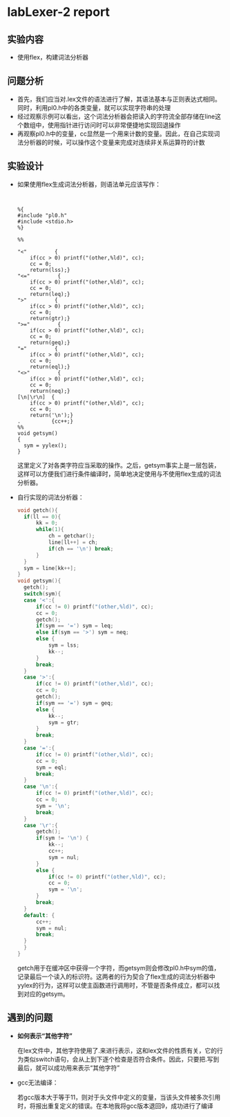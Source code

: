 # labLexer-2 report

## 实验内容

* 使用flex，构建词法分析器

## 问题分析

* 首先，我们应当对.lex文件的语法进行了解，其语法基本与正则表达式相同。同时，利用pl0.h中的各类变量，就可以实现字符串的处理
* 经过观察示例可以看出，这个词法分析器会把读入的字符流全部存储在line这个数组中，使用指针进行访问时可以非常便捷地实现回退操作
* 再观察pl0.h中的变量，cc显然是一个用来计数的变量。因此，在自己实现词法分析器的时候，可以操作这个变量来完成对连续非关系运算符的计数

## 实验设计

* 如果使用flex生成词法分析器，则语法单元应该写作：

  ```
  
  
  %{
  #include "pl0.h"
  #include <stdio.h>
  %}
  
  %%
  
  "<"         {
      if(cc > 0) printf("(other,%ld)", cc);
      cc = 0;
      return(lss);}
  "<="         {
      if(cc > 0) printf("(other,%ld)", cc);
      cc = 0;
      return(leq);}
  ">"         {
      if(cc > 0) printf("(other,%ld)", cc);
      cc = 0;
      return(gtr);}
  ">="         {
      if(cc > 0) printf("(other,%ld)", cc);
      cc = 0;
      return(geq);}
  "="         {
      if(cc > 0) printf("(other,%ld)", cc);
      cc = 0;
      return(eql);}
  "<>"         {
      if(cc > 0) printf("(other,%ld)", cc);
      cc = 0;
      return(neq);}
  [\n|\r\n]  {
      if(cc > 0) printf("(other,%ld)", cc);
      cc = 0;
      return('\n');}
  .          {cc++;}
  %%
  void getsym()
  {
  	sym = yylex();
  }
  
  ```

  这里定义了对各类字符应当采取的操作。之后，getsym事实上是一层包装，这样可以方便我们进行条件编译时，简单地决定使用与不使用flex生成的词法分析器。

* 自行实现的词法分析器：

  ```c++
  void getch(){
  	if(ll == 0){
  		kk = 0;
  		while(1){
  			ch = getchar();
  			line[ll++] = ch;
  			if(ch == '\n') break;
  		}
  	}
  	sym = line[kk++];
  }
  void getsym(){
  	getch();
  	switch(sym){
  	case '<':{
  		if(cc != 0) printf("(other,%ld)", cc);
  		cc = 0;
  		getch();
  		if(sym == '=') sym = leq;
  		else if(sym == '>') sym = neq;
  		else {
  			sym = lss;
  			kk--;
  		}
  		break;
  	}
  	case '>':{
  		if(cc != 0) printf("(other,%ld)", cc);
  		cc = 0;
  		getch();
  		if(sym == '=') sym = geq;
  		else {
  			kk--;
  			sym = gtr;
  		}
  		break;
  	}
  	case '=':{
  		if(cc != 0) printf("(other,%ld)", cc);
  		cc = 0;
  		sym = eql;
  		break;
  	}
  	case '\n':{
  		if(cc != 0) printf("(other,%ld)", cc);
  		cc = 0;
  		sym = '\n';
  		break;
  	}
  	case '\r':{
  		getch();
  		if(sym != '\n') {
  			kk--;
  			cc++;
  			sym = nul;
  		}
  		else {
  			if(cc != 0) printf("(other,%ld)", cc);
  			cc = 0;
  			sym = '\n';
  		}
  		break;
  	}
  	default: {
  		cc++;
  		sym = nul;
  		break;
  	}
  	}
  }
  ```

  getch用于在缓冲区中获得一个字符，而getsym则会修改pl0.h中sym的值，记录最后一个读入的标识符。这两者的行为契合了flex生成的词法分析器中yylex的行为，这样可以使主函数进行调用时，不管是否条件成立，都可以找到对应的getsym。

## 遇到的问题

* **如何表示“其他字符”**

  在lex文件中，其他字符使用了.来进行表示，这和lex文件的性质有关，它的行为类似switch语句，会从上到下逐个检查是否符合条件。因此，只要把.写到最后，就可以成功用来表示“其他字符”
  
* gcc无法编译：

  若gcc版本大于等于11，则对于头文件中定义的变量，当该头文件被多次引用时，将报出重复定义的错误。在本地我将gcc版本退回9，成功进行了编译
